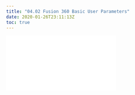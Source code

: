 ```yaml
---
title: "04.02 Fusion 360 Basic User Parameters"
date: 2020-01-26T23:11:13Z
toc: true
---
```


![Link to included file contents](../../../../3d-modeling/fusion-360/fusion-360-basic-user-parameters.md)
